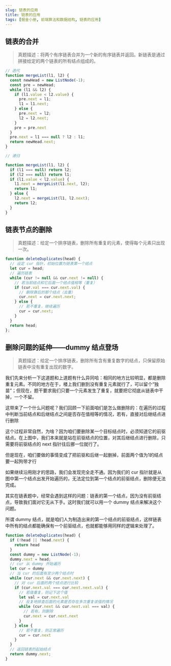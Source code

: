 ```yaml
---
slug: 链表的应用
title: 链表的应用
tags: [掘金小册, 前端算法和数据结构, 链表的应用]
---
```


## 链表的合并

> 真题描述：将两个有序链表合并为一个新的有序链表并返回。新链表是通过拼接给定的两个链表的所有结点组成的。 

```javascript
// 迭代
function mergeList(l1, l2) {
  const newHead = new ListNode(-1);
  const pre = newHead;
  while (l1 && l2) {
    if (l1.value < l2.value) {
      pre.next = l1;
      l1 = l1.next;
    } else {
      pre.next = l2;
      l2 = l2.next;
    }
    pre = pre.next
  }
  pre.next = l1 === null ? l2 : l1;
  return newHead.next;
}

// 递归

function mergeList(l1, l2) {
  if (l1 === null) return l2;
  if (l2 === null) return l1;
  if (l1.value < l2.value) {
    l1.next = mergeList(l1.next, l2);
    return l1;
  } else {
    l2.next = mergeList(l1, l2.next);
    return l2;
  }
}
```

## 链表节点的删除

> 真题描述：给定一个排序链表，删除所有重复的元素，使得每个元素只出现一次。

```javascript
function deleteDuplicates(head) {
  // 设定 cur 指针，初始位置为链表第一个结点
  let cur = head;
  // 遍历链表
  while (cur != null && cur.next != null) {
    // 若当前结点和它后面一个结点值相等（重复）
    if (cur.val === cur.next.val) {
      // 删除靠后的那个结点（去重）
      cur.next = cur.next.next;
    } else {
      // 若不重复，继续遍历
      cur = cur.next;
    }
  }
  return head;
};
```

## 删除问题的延伸——dummy 结点登场

> 真题描述：给定一个排序链表，删除所有含有重复数字的结点，只保留原始链表中没有重复出现的数字。

我们先来分析一下这道题和上道题有什么异同哈：相同的地方比较明显，都是删除重复元素。不同的地方在于，楼上我们删到没有重复元素就行了，可以留个“独苗”；但现在，题干要求我们只要一个元素发生了重复，就要把它彻底从链表中干掉，一个不留。

这带来了一个什么问题呢？我们回顾一下前面咱们是怎么做删除的：在遍历的过程中判断当前结点和后继结点之间是否存在值相等的情况，若有，直接对后继结点进行删除

这个过程非常自然，为啥？因为咱们要删除某一个目标结点时，必须知道它的前驱结点。在上图中，我们本来就是站在前驱结点的位置，对其后继结点进行删除，只需要将前驱结点的 next 指针往后挪一位就行了。

但是现在，咱们要做的事情变成了把前驱和后继一起删掉，前面两个值为1的结点要一起狗带才行

如果继续沿用刚才的思路，我们会发现完全走不通。因为我们的 cur 指针就是从图中第一个结点出发开始遍历的，无法定位到第一个结点的前驱结点，删除便无法完成。

其实在链表题中，经常会遇到这样的问题：链表的第一个结点，因为没有前驱结点，导致我们面对它无从下手。这时我们就可以用一个 dummy 结点来解决这个问题。

所谓 dummy 结点，就是咱们人为制造出来的第一个结点的前驱结点，这样链表中所有的结点都能确保有一个前驱结点，也就都能够用同样的逻辑来处理了。

```javascript
function deleteDuplicates(head) {
  if (!head || !head.next) {
    return head
  }
  const dummy = new ListNode(-1);
  dummy.next = head;
  // cur 从 dummy 开始遍历
  let cur = dummy
  // 当 cur 的后面有至少两个结点时
  while (cur.next && cur.next.next) {
    // 对 cur 后面的两个结点进行比较
    if (cur.next.val === cur.next.next.val) {
      // 若值重复，则记下这个值
      let val = cur.next.val
      // 反复地排查后面的元素是否存在多次重复该值的情况
      while (cur.next && cur.next.val === val) {
        // 若有，则删除
        cur.next = cur.next.next
      }
    } else {
      // 若不重复，则正常遍历
      cur = cur.next
    }
  }
  // 返回链表的起始结点
  return dummy.next;
}
```